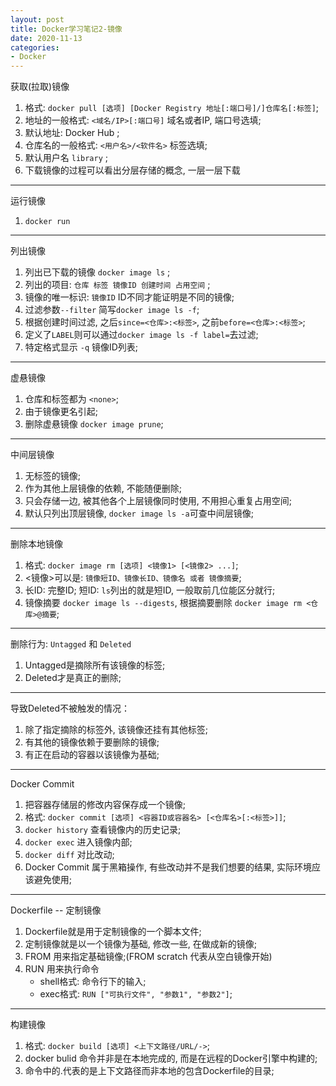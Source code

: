 ```yaml
---
layout: post
title: Docker学习笔记2-镜像
date: 2020-11-13
categories:
- Docker
---
```


获取(拉取)镜像
1. 格式: `docker pull [选项] [Docker Registry 地址[:端口号]/]仓库名[:标签]`;
2. 地址的一般格式: `<域名/IP>[:端口号]` 域名或者IP, 端口号选填;
3. 默认地址: Docker Hub ;
4. 仓库名的一般格式: `<用户名>/<软件名>` 标签选填;
5. 默认用户名 `library` ;
6. 下载镜像的过程可以看出分层存储的概念, 一层一层下载

----

运行镜像
1. `docker run`

----

列出镜像
1. 列出已下载的镜像 `docker image ls` ;
2. 列出的项目: `仓库 标签 镜像ID 创建时间 占用空间` ;
3. 镜像的唯一标识: `镜像ID` ID不同才能证明是不同的镜像;
4. 过滤参数`--filter` 简写`docker image ls -f`;
5. 根据创建时间过滤, 之后`since=<仓库>:<标签>`, 之前`before=<仓库>:<标签>`;
6. 定义了`LABEL`则可以通过`docker image ls -f label=`去过滤;
7. 特定格式显示 `-q` 镜像ID列表;

----

虚悬镜像
1. 仓库和标签都为 `<none>`;
2. 由于镜像更名引起;
3. 删除虚悬镜像 `docker image prune`;

----

中间层镜像
1. 无标签的镜像;
2. 作为其他上层镜像的依赖, 不能随便删除;
3. 只会存储一边, 被其他各个上层镜像同时使用, 不用担心重复占用空间;
4. 默认只列出顶层镜像, `docker image ls -a`可查中间层镜像;

----

删除本地镜像
1. 格式: `docker image rm [选项] <镜像1> [<镜像2> ...]`;
2. <镜像>可以是: `镜像短ID、镜像长ID、镜像名 或者 镜像摘要`;
3. 长ID: 完整ID; 短ID: `ls`列出的就是短ID, 一般取前几位能区分就行;
4. 镜像摘要 `docker image ls --digests`, 根据摘要删除 `docker image rm <仓库>@摘要`;<br>

----

删除行为: `Untagged` 和 `Deleted`<br>
1. Untagged是摘除所有该镜像的标签;
2. Deleted才是真正的删除;

----

导致Deleted不被触发的情况：<br>
1. 除了指定摘除的标签外, 该镜像还挂有其他标签;
2. 有其他的镜像依赖于要删除的镜像;
3. 有正在启动的容器以该镜像为基础;

----

Docker Commit
1. 把容器存储层的修改内容保存成一个镜像;
2. 格式: `docker commit [选项] <容器ID或容器名> [<仓库名>[:<标签>]]`;
3. `docker history` 查看镜像内的历史记录;
4. `docker exec` 进入镜像内部;
5. `docker diff` 对比改动;
6. Docker Commit 属于黑箱操作, 有些改动并不是我们想要的结果, 实际环境应该避免使用;

----

Dockerfile -- 定制镜像
1. Dockerfile就是用于定制镜像的一个脚本文件;
2. 定制镜像就是以一个镜像为基础, 修改一些, 在做成新的镜像;
3. FROM 用来指定基础镜像;(FROM scratch 代表从空白镜像开始)
4. RUN 用来执行命令
	* shell格式: 命令行下的输入;
	* exec格式: `RUN ["可执行文件", "参数1", "参数2"]`;

----

构建镜像
1. 格式: `docker build [选项] <上下文路径/URL/->`;
2. docker bulid 命令并非是在本地完成的, 而是在远程的Docker引擎中构建的;
3. 命令中的.代表的是上下文路径而非本地的包含Dockerfile的目录;


